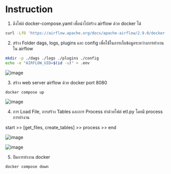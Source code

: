 # Instruction

1. ดึงไฟล์ docker-compose.yaml เพื่อนำไปสร้าง airflow ด้วย docker ได้

```sh
curl -LfO 'https://airflow.apache.org/docs/apache-airflow/2.9.0/docker-compose.yaml'
```
2. สร้าง Folder dags, logs, plugins และ config เพื่อใช้ในการเก็บข้อมูลระหว่างการทำงานใน airflow
```sh
mkdir -p ./dags ./logs ./plugins ./config
echo -e "AIRFLOW_UID=$(id -u)" > .env
```
![image](https://github.com/Fooklnwza007/dw-and-bi/assets/131597296/49fb388d-db77-4554-b99a-db9107d1331c)



3. สร้าง web server airflow ด้วย docker port 8080
```sh
docker compose up
```
![image](https://github.com/Fooklnwza007/dw-and-bi/assets/131597296/44198261-28fa-4f22-ad59-daa6a4f012df)

4. การ Load File, การสร้าง Tables และการ Process ทำด้วยไฟล์ etl.py โดยมี process การทำงาน

start >> [get_files, create_tables] >> process >> end

![image](https://github.com/Fooklnwza007/dw-and-bi/assets/131597296/ded09067-720d-468d-82d1-ffabde2c19e2)

![image](https://github.com/Fooklnwza007/dw-and-bi/assets/131597296/8651764c-acf2-4c20-b78b-2752a85056ed)

5. ปิดการทำงาน docker
```sh
docker compose down
```
